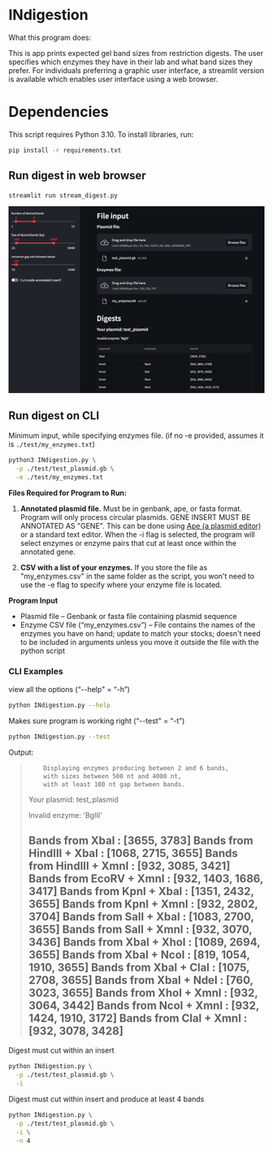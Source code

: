 # INdigestion

What this program does:

This is app prints expected gel band sizes from restriction digests. The user specifies which enzymes they have in their lab and what band sizes they prefer. For individuals preferring a graphic user interface, a streamlit version is available which enables user interface using a web browser. 

# Dependencies

This script requires Python 3.10. To install libraries, run:

```sh
pip install -r requirements.txt
```

## Run digest in web browser

```sh
streamlit run stream_digest.py
```

![streamlit.png](./images/streamlit.png)

## Run digest on CLI

Minimum input, while specifying enzymes file. (if no -e provided, assumes it is `./test/my_enzymes.txt`)
```sh
python3 INdigestion.py \
  -p ./test/test_plasmid.gb \
  -e ./test/my_enzymes.txt
```

**Files Required for Program to Run:**

1. **Annotated plasmid file.** Must be in genbank, ape, or fasta format. Program will only process circular plasmids. GENE INSERT MUST BE ANNOTATED AS "GENE". This can be done using [Ape (a plasmid editor)](https://jorgensen.biology.utah.edu/wayned/ape/) or a standard text editor. When the -i flag is selected, the program will select enzymes or enzyme pairs that cut at least once within the annotated gene. 
    
2. **CSV with a list of your enzymes.** If you store the file as "my_enzymes.csv" in the same folder as the script, you won't need to use the -e flag to specify where your enzyme file is located. 


**Program Input**

- Plasmid file – Genbank or fasta file containing plasmid sequence
- Enzyme CSV file (“my_enzymes.csv”) – File contains the names of the enzymes you have on hand; update to match your stocks; doesn't need to be included in arguments unless you move it outside the file with the python script



### CLI Examples

view all the options (“--help" = “-h”)
```sh
python INdigestion.py --help
```

Makes sure program is working right (“--test" = “-t”)
```sh
python INdigestion.py --test	
```

Output: 

>         Displaying enzymes producing between 2 and 6 bands,
>         with sizes between 500 nt and 4000 nt,
>         with at least 100 nt gap between bands.
> 
> Your plasmid: test_plasmid
> 
> Invalid enzyme: 'BgIII'
> 
> Bands from XbaI :                [3655, 3783]
> Bands from HindIII + XbaI :      [1068, 2715, 3655]
> Bands from HindIII + XmnI :      [932, 3085, 3421]
> Bands from EcoRV + XmnI :        [932, 1403, 1686, 3417]
> Bands from KpnI + XbaI :         [1351, 2432, 3655]
> Bands from KpnI + XmnI :         [932, 2802, 3704]
> Bands from SalI + XbaI :         [1083, 2700, 3655]
> Bands from SalI + XmnI :         [932, 3070, 3436]
> Bands from XbaI + XhoI :         [1089, 2694, 3655]
> Bands from XbaI + NcoI :         [819, 1054, 1910, 3655]
> Bands from XbaI + ClaI :         [1075, 2708, 3655]
> Bands from XbaI + NdeI :         [760, 3023, 3655]
> Bands from XhoI + XmnI :         [932, 3064, 3442]
> Bands from NcoI + XmnI :         [932, 1424, 1910, 3172]
> Bands from ClaI + XmnI :         [932, 3078, 3428]
> ----------------------------------------------------------------              


Digest must cut within an insert
```sh
python INdigestion.py \
  -p ./test/test_plasmid.gb \
  -i	
```

Digest must cut within insert and produce at least 4 bands
```sh
python INdigestion.py \
  -p ./test/test_plasmid.gb \
  -i \
  -n 4
```
